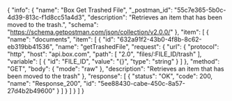 {
  "info": {
    "name": "Box Get Trashed File",
    "_postman_id": "55c7e365-5b0c-4d39-813c-f1d8cc51a4d3",
    "description": "Retrieves an item that has been moved to the trash.",
    "schema": "https://schema.getpostman.com/json/collection/v2.0.0/"
  },
  "item": [
    {
      "name": "documents",
      "item": [
        {
          "id": "632a91f2-43b0-4f8b-8c62-eb319bb41536",
          "name": "getTrashedFile",
          "request": {
            "url": {
              "protocol": "http",
              "host": "api.box.com",
              "path": [
                "2.0",
                "files/:FILE_ID/trash"
              ],
              "variable": [
                {
                  "id": "FILE_ID",
                  "value": "{}",
                  "type": "string"
                }
              ]
            },
            "method": "GET",
            "body": {
              "mode": "raw"
            },
            "description": "Retrieves an item that has been moved to the trash"
          },
          "response": [
            {
              "status": "OK",
              "code": 200,
              "name": "Response_200",
              "id": "5ee88430-cabe-450c-8a57-27d4b2b49600"
            }
          ]
        }
      ]
    }
  ]
}